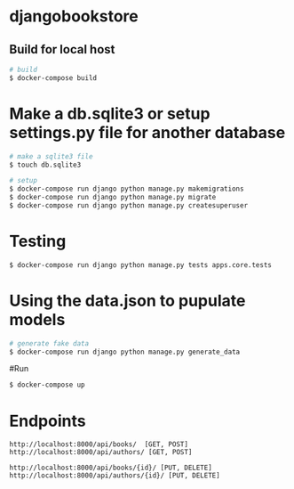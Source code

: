 # djangobookstore

## Build for local host

```bash
# build
$ docker-compose build
```

# **Make a db.sqlite3 or setup settings.py file for another database**

```bash
# make a sqlite3 file
$ touch db.sqlite3
```

```bash
# setup
$ docker-compose run django python manage.py makemigrations
$ docker-compose run django python manage.py migrate
$ docker-compose run django python manage.py createsuperuser
```

# Testing
```bash
$ docker-compose run django python manage.py tests apps.core.tests
```

# Using the data.json to pupulate models
```bash
# generate fake data
$ docker-compose run django python manage.py generate_data
```

#Run
```bash
$ docker-compose up
```


# Endpoints
```
http://localhost:8000/api/books/  [GET, POST]
http://localhost:8000/api/authors/ [GET, POST]

http://localhost:8000/api/books/{id}/ [PUT, DELETE]
http://localhost:8000/api/authors/{id}/ [PUT, DELETE]
```

